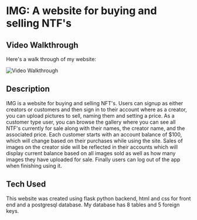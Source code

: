 # IMG: A website for buying and selling NTF's

## Video Walkthrough

Here's a walk through of my website:

<img src='IMG2.gif' title='Video Walkthrough' width='' alt='Video Walkthrough' />


## Description

IMG is a website for buying and selling NFT's. Users can signup as either creators or customers and then sign in to their account where as a creator, you can upload pictures to sell, naming them and setting a price. As a customer type user, you can browse the gallery where you can see all NTF's currently for sale along with their names, the creator name, and the associated price. Each customer starts with an account balance of $100, which will change based on their purchases while using the site. Sales of images on the creator side will be reflected in their accounts which will display current balance based on all images sold as well as how many images they have uploaded for sale. Finally users can log out of the app when finishing using it. 


## Tech Used

This website was created using flask python backend, html and css for front end and a postgresql database. My database has 8 tables and 5 foreign keys.
